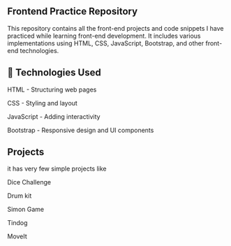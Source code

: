 ## Frontend Practice Repository

This repository contains all the front-end projects and code snippets I have practiced while learning front-end development. It includes various implementations using HTML, CSS, JavaScript, Bootstrap, and other front-end technologies.

## 🚀 Technologies Used

HTML - Structuring web pages

CSS - Styling and layout

JavaScript - Adding interactivity

Bootstrap - Responsive design and UI components

## Projects 
it has very few simple projects like 

Dice Challenge 

Drum kit 

Simon Game

Tindog

MoveIt
